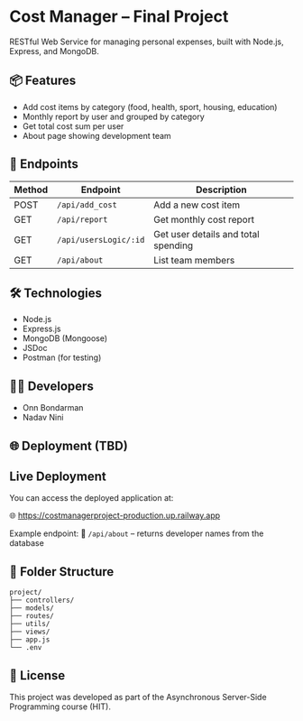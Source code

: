 # Cost Manager – Final Project

RESTful Web Service for managing personal expenses, built with Node.js, Express, and MongoDB.

## 📦 Features

- Add cost items by category (food, health, sport, housing, education)
- Monthly report by user and grouped by category
- Get total cost sum per user
- About page showing development team

## 📁 Endpoints

| Method | Endpoint                | Description                          |
|--------|-------------------------|--------------------------------------|
| POST   | `/api/add_cost`          | Add a new cost item                  |
| GET    | `/api/report`           | Get monthly cost report              |
| GET    | `/api/usersLogic/:id`   | Get user details and total spending |
| GET    | `/api/about`            | List team members                    |

## 🛠 Technologies

- Node.js
- Express.js
- MongoDB (Mongoose)
- JSDoc
- Postman (for testing)

## 👨‍💻 Developers

- Onn Bondarman
- Nadav Nini

## 🌐 Deployment (TBD)

## Live Deployment

You can access the deployed application at:

🌐 https://costmanagerproject-production.up.railway.app

Example endpoint:
🧪 `/api/about` – returns developer names from the database


## 📂 Folder Structure

```
project/
├── controllers/
├── models/
├── routes/
├── utils/
├── views/
├── app.js
└── .env
```

## 📝 License

This project was developed as part of the Asynchronous Server-Side Programming course (HIT).
